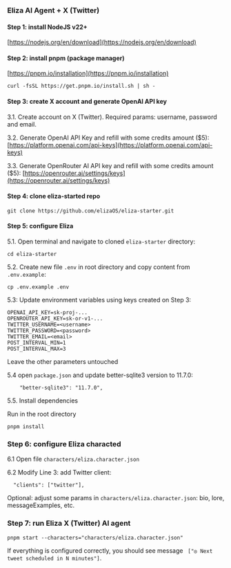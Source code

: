 ### Eliza AI Agent + X (Twitter)

#### Step 1: install NodeJS v22+
[https://nodejs.org/en/download](https://nodejs.org/en/download)

#### Step 2: install pnpm (package manager)
[https://pnpm.io/installation](https://pnpm.io/installation)

```
curl -fsSL https://get.pnpm.io/install.sh | sh -
```

#### Step 3: create X account and generate OpenAI API key

3.1. Create account on X (Twitter). Required params: username, password and email.

3.2. Generate OpenAI API Key and refill with some credits amount ($5): [https://platform.openai.com/api-keys](https://platform.openai.com/api-keys)

3.3. Generate OpenRouter AI API key and refill with some credits amount ($5): [https://openrouter.ai/settings/keys](https://openrouter.ai/settings/keys)

#### Step 4: clone eliza-started repo
```
git clone https://github.com/elizaOS/eliza-starter.git
```

#### Step 5: configure Eliza

5.1. Open terminal and navigate to cloned `eliza-starter` directory:
```
cd eliza-starter
```

5.2. Create new file `.env` in root directory and copy content from `.env.example`:
```
cp .env.example .env
```

5.3: Update environment variables using keys created on Step 3:
```
OPENAI_API_KEY=sk-proj-...
OPENROUTER_API_KEY=sk-or-v1-...
TWITTER_USERNAME=<username>
TWITTER_PASSWORD=<password>
TWITTER_EMAIL=<email>
POST_INTERVAL_MIN=1
POST_INTERVAL_MAX=3
```

Leave the other parameters untouched

5.4 open `package.json` and update better-sqlite3 version to 11.7.0:
```
    "better-sqlite3": "11.7.0",
```

5.5. Install dependencies

Run in the root directory
```
pnpm install
```

### Step 6: configure Eliza characted

6.1 Open file `characters/eliza.character.json`

6.2 Modify Line 3: add Twitter client:
```
  "clients": ["twitter"],
```

Optional: adjust some params in `characters/eliza.character.json`: bio, lore, messageExamples, etc.

### Step 7: run Eliza X (Twitter) AI agent

```
pnpm start --characters="characters/eliza.character.json"
```

If everything is configured correctly, you should see message ` ["◎ Next tweet scheduled in N minutes"]`.
